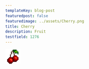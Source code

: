 ```yaml
---
templateKey: blog-post
featuredpost: false
featuredimage: ../assets/Cherry.png
title: Cherry
description: Fruit
testfield: 1276
---
```

![Cherry](../assets/Cherry.png)
